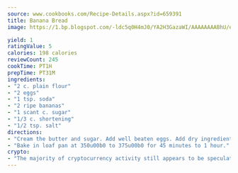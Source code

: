 ```yaml
---
source: www.cookbooks.com/Recipe-Details.aspx?id=659391
title: Banana Bread
image: https://1.bp.blogspot.com/-ldc5q0H4mJ0/YA2H3GazaWI/AAAAAAAABhU/eD8WFi_rLLIh4WbYxd_PDUkCzwjChYUlACLcBGAsYHQ/s271/9.png

yield: 1
ratingValue: 5
calories: 198 calories
reviewCount: 245
cookTime: PT1H
prepTime: PT31M
ingredients:
- "2 c. plain flour"
- "2 eggs"
- "1 tsp. soda"
- "2 ripe bananas"
- "1 scant c. sugar"
- "1/3 c. shortening"
- "1/2 tsp. salt"
directions:
- "Cream the butter and sugar. Add well beaten eggs. Add dry ingredients and mashed bananas."
- "Bake in loaf pan at 350u00b0 to 375u00b0 for 45 minutes to 1 hour."
crypto:
- "The majority of cryptocurrency activity still appears to be speculative."
---
```

